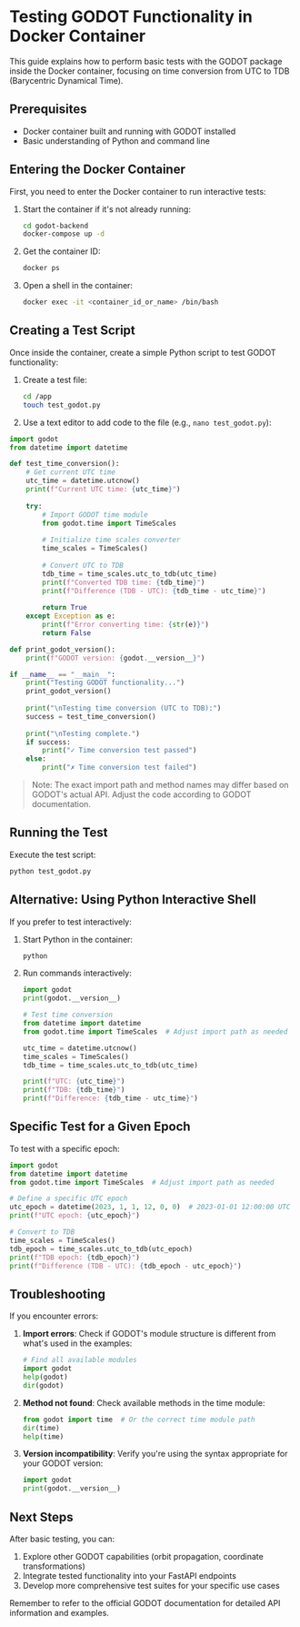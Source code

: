 # Testing GODOT Functionality in Docker Container

This guide explains how to perform basic tests with the GODOT package inside the Docker container, focusing on time conversion from UTC to TDB (Barycentric Dynamical Time).

## Prerequisites

- Docker container built and running with GODOT installed
- Basic understanding of Python and command line

## Entering the Docker Container

First, you need to enter the Docker container to run interactive tests:

1. Start the container if it's not already running:
   ```bash
   cd godot-backend
   docker-compose up -d
   ```

2. Get the container ID:
   ```bash
   docker ps
   ```

3. Open a shell in the container:
   ```bash
   docker exec -it <container_id_or_name> /bin/bash
   ```

## Creating a Test Script

Once inside the container, create a simple Python script to test GODOT functionality:

1. Create a test file:
   ```bash
   cd /app
   touch test_godot.py
   ```

2. Use a text editor to add code to the file (e.g., `nano test_godot.py`):

```python
import godot
from datetime import datetime

def test_time_conversion():
    # Get current UTC time
    utc_time = datetime.utcnow()
    print(f"Current UTC time: {utc_time}")
    
    try:
        # Import GODOT time module
        from godot.time import TimeScales
        
        # Initialize time scales converter
        time_scales = TimeScales()
        
        # Convert UTC to TDB
        tdb_time = time_scales.utc_to_tdb(utc_time)
        print(f"Converted TDB time: {tdb_time}")
        print(f"Difference (TDB - UTC): {tdb_time - utc_time}")
        
        return True
    except Exception as e:
        print(f"Error converting time: {str(e)}")
        return False

def print_godot_version():
    print(f"GODOT version: {godot.__version__}")

if __name__ == "__main__":
    print("Testing GODOT functionality...")
    print_godot_version()
    
    print("\nTesting time conversion (UTC to TDB):")
    success = test_time_conversion()
    
    print("\nTesting complete.")
    if success:
        print("✓ Time conversion test passed")
    else:
        print("✗ Time conversion test failed")
```

> Note: The exact import path and method names may differ based on GODOT's actual API. Adjust the code according to GODOT documentation.

## Running the Test

Execute the test script:

```bash
python test_godot.py
```

## Alternative: Using Python Interactive Shell

If you prefer to test interactively:

1. Start Python in the container:
   ```bash
   python
   ```

2. Run commands interactively:
   ```python
   import godot
   print(godot.__version__)
   
   # Test time conversion
   from datetime import datetime
   from godot.time import TimeScales  # Adjust import path as needed
   
   utc_time = datetime.utcnow()
   time_scales = TimeScales()
   tdb_time = time_scales.utc_to_tdb(utc_time)
   
   print(f"UTC: {utc_time}")
   print(f"TDB: {tdb_time}")
   print(f"Difference: {tdb_time - utc_time}")
   ```

## Specific Test for a Given Epoch

To test with a specific epoch:

```python
import godot
from datetime import datetime
from godot.time import TimeScales  # Adjust import path as needed

# Define a specific UTC epoch
utc_epoch = datetime(2023, 1, 1, 12, 0, 0)  # 2023-01-01 12:00:00 UTC
print(f"UTC epoch: {utc_epoch}")

# Convert to TDB
time_scales = TimeScales()
tdb_epoch = time_scales.utc_to_tdb(utc_epoch)
print(f"TDB epoch: {tdb_epoch}")
print(f"Difference (TDB - UTC): {tdb_epoch - utc_epoch}")
```

## Troubleshooting

If you encounter errors:

1. **Import errors**: Check if GODOT's module structure is different from what's used in the examples:
   ```python
   # Find all available modules
   import godot
   help(godot)
   dir(godot)
   ```

2. **Method not found**: Check available methods in the time module:
   ```python
   from godot import time  # Or the correct time module path
   dir(time)
   help(time)
   ```

3. **Version incompatibility**: Verify you're using the syntax appropriate for your GODOT version:
   ```python
   import godot
   print(godot.__version__)
   ```

## Next Steps

After basic testing, you can:

1. Explore other GODOT capabilities (orbit propagation, coordinate transformations)
2. Integrate tested functionality into your FastAPI endpoints
3. Develop more comprehensive test suites for your specific use cases

Remember to refer to the official GODOT documentation for detailed API information and examples. 